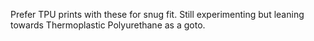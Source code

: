 Prefer TPU prints with these for snug fit. Still experimenting but leaning towards Thermoplastic Polyurethane as a goto.
